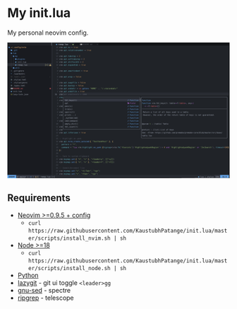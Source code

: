
# My init.lua

My personal neovim config.

<img src="assets/preview.png" width="1000px"/>

## Requirements


- [Neovim >=0.9.5 + config](https://github.com/neovim/neovim/tree/release-0.9)
	- `curl https://raw.githubusercontent.com/KaustubhPatange/init.lua/master/scripts/install_nvim.sh | sh`
- [Node >=18](https://nodejs.org/en/)
	- `curl https://raw.githubusercontent.com/KaustubhPatange/init.lua/master/scripts/install_node.sh | sh`
- [Python](https://www.python.org/)
- [lazygit](https://github.com/jesseduffield/lazygit) - git ui toggle `<leader>gg`
- [gnu-sed](https://www.gnu.org/software/sed/) - spectre
- [ripgrep](https://github.com/BurntSushi/ripgrep) - telescope

